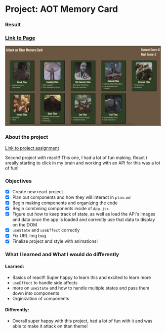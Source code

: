 # Project: AOT Memory Card

### Result

### [Link to Page](https://memory-card-rho.vercel.app/)

![Preview](./src/imgs/preview.png?raw=true "Preview")

### About the project

[Link to project assignment](https://www.theodinproject.com/lessons/node-path-react-new-memory-card)

Second project with react!! This one, I had a lot of fun making. React i sreally starting to click in my brain and working with an API for this was a lot of fun!

### Objectives

- [x] Create new react project
- [x] Plan out components and how they will interact in `plan.md`
- [x] Begin making components and organizing the code
- [x] Begin combining components inside of `App.jsx`
- [x] Figure out how to keep track of state, as well as load the API's images and data once the app is loaded and correctly use that data to display on the DOM
- [x] `useState` and `useEffect` correctly
- [x] Fix URL Img bug
- [x] Finalize project and style with animations!

### What I learned and What I would do differently

#### Learned:

- Basics of react!! Super happy to learn this and excited to learn more
- `useEffect` to handle side affects
- more on `useState` and how to handle multiple states and pass them down into components
- Orginization of components

#### Differently:

- Overall super happy with this project, had a lot of fun with it and was able to make it attack on titan theme!
